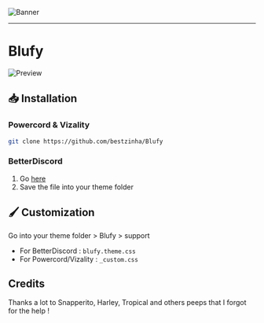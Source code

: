 ![Banner](https://nyri4.github.io/Comfy/assets/banner.png)

---

# Blufy
![Preview](https://i.ibb.co/p1JGyC6/image.png)

## 📥 Installation

### Powercord & Vizality

```sh
git clone https://github.com/bestzinha/Blufy
```

### BetterDiscord

1. Go [here](https://betterdiscord.net/ghdl?id=3503)
2. Save the file into your theme folder

## 🖌️ Customization
Go into your theme folder > Blufy > support
- For BetterDiscord : `blufy.theme.css`
- For Powercord/Vizality : `_custom.css`

## Credits

Thanks a lot to Snapperito, Harley, Tropical and others peeps that I forgot for the help !
